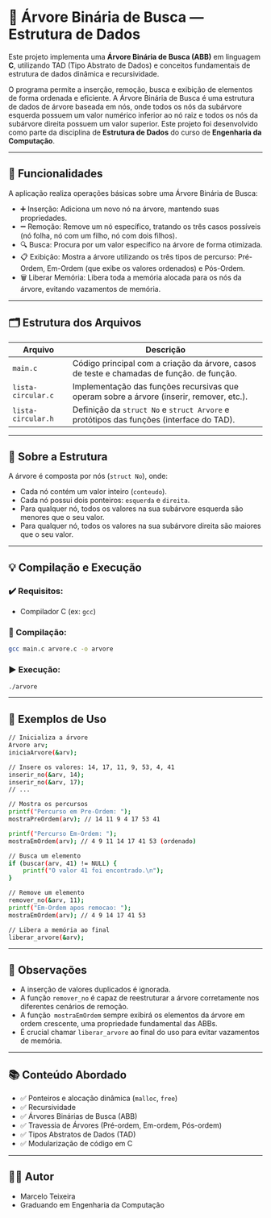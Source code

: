 # 🌳 Árvore Binária de Busca — Estrutura de Dados

Este projeto implementa uma **Árvore Binária de Busca (ABB)** em linguagem **C**, utilizando TAD (Tipo Abstrato de Dados) e conceitos fundamentais de estrutura de dados dinâmica e recursividade.

O programa permite a inserção, remoção, busca e exibição de elementos de forma ordenada e eficiente. A Árvore Binária de Busca é uma estrutura de dados de árvore baseada em nós, onde todos os nós da subárvore esquerda possuem um valor numérico inferior ao nó raiz e todos os nós da subárvore direita possuem um valor superior. Este projeto foi desenvolvido como parte da disciplina de **Estrutura de Dados** do curso de **Engenharia da Computação**.

---

## 🔧 Funcionalidades

A aplicação realiza operações básicas sobre uma Árvore Binária de Busca:

- ➕ Inserção: Adiciona um novo nó na árvore, mantendo suas propriedades.
- ➖ Remoção: Remove um nó específico, tratando os três casos possíveis (nó folha, nó com um filho, nó com dois filhos).
- 🔍 Busca: Procura por um valor específico na árvore de forma otimizada.
- 📋 Exibição: Mostra a árvore utilizando os três tipos de percurso: Pré-Ordem, Em-Ordem (que exibe os valores ordenados) e Pós-Ordem.
- 🗑️ Liberar Memória: Libera toda a memória alocada para os nós da árvore, evitando vazamentos de memória.

---

## 🗂️ Estrutura dos Arquivos

| Arquivo              | Descrição                                                                  |
|----------------------|----------------------------------------------------------------------------|
| `main.c`             | Código principal com a criação da árvore, casos de teste e chamadas de função. de função.                   |
| `lista-circular.c`   | Implementação das funções recursivas que operam sobre a árvore (inserir, remover, etc.).                |
| `lista-circular.h`   | Definição da `struct No` e `struct Arvore` e protótipos das funções (interface do TAD).                    |

---

## 🔁 Sobre a Estrutura

A árvore é composta por nós (`struct No`), onde:

- Cada nó contém um valor inteiro (`conteudo`).
- Cada nó possui dois ponteiros: `esquerda` e `direita`.
- Para qualquer nó, todos os valores na sua subárvore esquerda são menores que o seu valor.
- Para qualquer nó, todos os valores na sua subárvore direita são maiores que o seu valor.

---

## 💡 Compilação e Execução

### ✔️ Requisitos:
- Compilador C (ex: `gcc`)

### 🔧 Compilação:
```bash
gcc main.c arvore.c -o arvore
```
### ▶️ Execução:
```bash
./arvore
```
---

## 🧠 Exemplos de Uso

```bash
// Inicializa a árvore
Arvore arv;
iniciaArvore(&arv);

// Insere os valores: 14, 17, 11, 9, 53, 4, 41
inserir_no(&arv, 14);
inserir_no(&arv, 17);
// ...

// Mostra os percursos
printf("Percurso em Pre-Ordem: ");
mostraPreOrdem(arv); // 14 11 9 4 17 53 41

printf("Percurso Em-Ordem: ");
mostraEmOrdem(arv); // 4 9 11 14 17 41 53 (ordenado)

// Busca um elemento
if (buscar(arv, 41) != NULL) {
    printf("O valor 41 foi encontrado.\n");
}

// Remove um elemento
remover_no(&arv, 11);
printf("Em-Ordem apos remocao: ");
mostraEmOrdem(arv); // 4 9 14 17 41 53

// Libera a memória ao final
liberar_arvore(&arv);
```
---
## 📌 Observações

- A inserção de valores duplicados é ignorada.
- A função `remover_no` é capaz de reestruturar a árvore corretamente nos diferentes cenários de remoção.
- A função` mostraEmOrdem` sempre exibirá os elementos da árvore em ordem crescente, uma propriedade fundamental das ABBs.
- É crucial chamar `liberar_arvore` ao final do uso para evitar vazamentos de memória.
---

## 📚 Conteúdo Abordado
- ✅ Ponteiros e alocação dinâmica (`malloc`, `free`)
- ✅ Recursividade
- ✅ Árvores Binárias de Busca (ABB)
- ✅ Travessia de Árvores (Pré-ordem, Em-ordem, Pós-ordem)
- ✅ Tipos Abstratos de Dados (TAD)
- ✅ Modularização de código em C
---

## 👨‍💻 Autor
- Marcelo Teixeira
- Graduando em Engenharia da Computação
